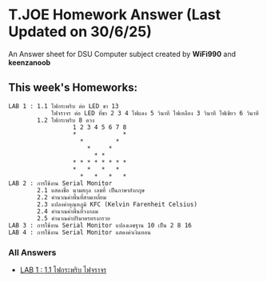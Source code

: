 # T.JOE Homework Answer (Last Updated on 30/6/25)
An Answer sheet for DSU Computer subject created by **WiFi990** and **keenzanoob**
## This week's Homeworks:
```
LAB 1 : 1.1 ไฟกระพริบ ต่อ LED ขา 13
            ไฟจราจร ต่อ LED ที่ขา 2 3 4 ไฟแดง 5 วินาที ไฟเหลือง 3 วินาที ไฟเขียว 6 วินาที
        1.2 ไฟกระพริบ 8 ดวง
                  1 2 3 4 5 6 7 8
                  *             *
                    *         *
                      *     *
                        * *
                  * * * * * * * *
                  *   *   *   *
                    *   *   *   *
LAB 2 : การใช้งาน Serial Monitor
        2.1 แสดงชื่อ นามสกุล เลขที่ เป็นภาษาอังกฤษ
        2.2 คำนาณค่าพื้นที่สามเหลี่ยม
        2.3 แปลงค่าอุณหภูมิ KFC (Kelvin Farenheit Celsius)
        2.4 คำนาณค่าพื้นที่วงกลม
        2.5 คำนาณค่าปริมาตรทรงกรวย
LAB 3 : การใช้งาน Serial Monitor แปลงเลขฐาน 10 เป็น 2 8 16
LAB 4 : การใช้งาน Serial Monitor แสดงค่าเงินทอน
```
### All Answers
* [LAB 1 : 1.1 ไฟกระพริบ ไฟจราจร](src/11.md)
